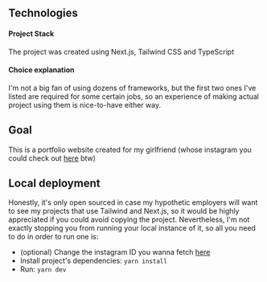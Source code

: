 ## Technologies
#### Project Stack
The project was created using Next.js, Tailwind CSS and TypeScript
#### Choice explanation
I'm not a big fan of using dozens of frameworks, but the first two ones I've listed are required for some certain jobs, so an experience of making actual project using them is nice-to-have either way.

## Goal

This is a portfolio website created for my girlfriend (whose instagram you could check out [here](https://www.instagram.com/nefarious.kas/) btw)

## Local deployment

Honestly, it's only open sourced in case my hypothetic employers will want to see my projects that use Tailwind and Next.js, so it would be highly appreciated if you could avoid copying the project. Nevertheless, I'm not exactly stopping you from running your local instance of it, so all you need to do in order to run one is: 

* (optional) Change the instagram ID you wanna fetch [here](https://github.com/losbiw/kas-portfolio/blob/main/pages/portfolio.tsx#L35)
* Install project's dependencies: ```yarn install```
* Run: ```yarn dev```
